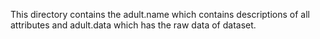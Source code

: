 This directory contains the adult.name which contains descriptions of all attributes and adult.data which has the raw data of dataset.
